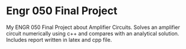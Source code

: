 # Engr 050 Final Project
My ENGR 050 Final Project about Amplifier Circuits. Solves an amplifier circuit numerically using c++ and compares with an analytical solution.
Includes report written in latex and cpp file.
